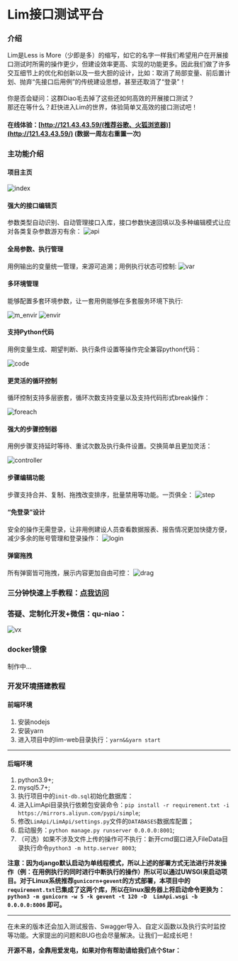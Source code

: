 # Lim接口测试平台

### 介绍
Lim是Less is More（少即是多）的缩写，如它的名字一样我们希望用户在开展接口测试时所需的操作更少，但建设效率更高、实现的功能更多。因此我们做了许多交互细节上的优化和创新以及一些大胆的设计，比如：取消了局部变量、前后置计划、抛弃“先接口后用例”的传统建设思想，甚至还取消了“登录”！<br/><br/>
你是否会疑问：这群Diao毛去掉了这些还如何高效的开展接口测试？
<br/>
那还在等什么？赶快进入Lim的世界，体验简单又高效的接口测试吧！
#### 在线体验：[http://121.43.43.59/(推荐谷歌、火狐浏览器)](http://121.43.43.59/) (数据一周左右重置一次)
### 主功能介绍
#### 项目主页
![index](https://qu-niao.gitee.io/qu-niao-page/img/index.jpg)

#### 强大的接口编辑页
参数类型自动识别、自动管理接口入库，接口参数快速回填以及多种编辑模式让应对各类复杂参数游刃有余：
![api](https://qu-niao.gitee.io/qu-niao-page/img/apiM.jpg)


#### 全局参数、执行管理
用例输出的变量统一管理，来源可追溯；用例执行状态可控制:
![var](https://qu-niao.gitee.io/qu-niao-page/img/global_var.jpg)
#### 多环境管理
能够配置多套环境参数，让一套用例能够在多套服务环境下执行:

![m_envir](https://qu-niao.gitee.io/qu-niao-page/img/more_envir.png)
![envir](https://qu-niao.gitee.io/qu-niao-page/img/envir.jpg)

#### 支持Python代码
用例变量生成、期望判断、执行条件设置等操作完全兼容python代码：

![code](https://qu-niao.gitee.io/qu-niao-page/img/code.jpg)
#### 更灵活的循环控制
循环控制支持多层嵌套，循环次数支持变量以及支持代码形式break操作：

![foreach](https://qu-niao.gitee.io/qu-niao-page/img/foreach.jpg)
#### 强大的步骤控制器
用例步骤支持延时等待、重试次数及执行条件设置。交换简单且更加灵活：

![controller](https://qu-niao.gitee.io/qu-niao-page/img/controller.jpg)
#### 步骤编辑功能
步骤支持合并、复制、拖拽改变排序，批量禁用等功能。一页俱全：
![step](https://qu-niao.gitee.io/qu-niao-page/img/step.jpg)

#### “免登录”设计

安全的操作无需登录，让非用例建设人员查看数据报表、报告情况更加快捷方便，减少多余的账号管理和登录操作：
![login](https://qu-niao.gitee.io/qu-niao-page/img/login.jpg)
#### 弹窗拖拽
所有弹窗皆可拖拽，展示内容更加自由可控：
![drag](https://qu-niao.gitee.io/qu-niao-page/img/drag.jpg)
### 三分钟快速上手教程：[点我访问](https://thzfhzdqvc.feishu.cn/docx/FgCpdAEy2oDjP4xJOkFcIjyJnnf)
### 答疑、定制化开发+微信：qu-niao：
![vx](https://qu-niao.gitee.io/qu-niao-page/img/vx.jpg)
### docker镜像
制作中...
### 开发环境搭建教程
#### 前端环境
1.  安装nodejs
2.  安装yarn
3.  进入项目中的lim-web目录执行：`yarn&&yarn start`

---
#### 后端环境
1.  python3.9+;
2.  mysql5.7+;
3. 执行项目中的`init-db.sql`初始化数据库：
4.  进入LimApi目录执行依赖包安装命令：`pip install -r requirement.txt -i https://mirrors.aliyun.com/pypi/simple`;
5. 修改`LimApi/LimApi/settings.py`文件的`DATABASES`数据库配置；
6. 启动服务：`python manage.py runserver 0.0.0.0:8001`;
7. （可选）如果不涉及文件上传的操作可不执行：新开cmd窗口进入FileData目录执行命令`python3 -m http.server 8003`;

**注意：因为django默认启动为单线程模式，所以上述的部署方式无法进行并发操作（例：在用例执行的同时进行中断执行的操作）所以可以通过UWSGI来启动项目。对于Linux系统推荐`gunicorn`+`gevent`的方式部署，本项目中的`requirement.txt`已集成了这两个库，所以在linux服务器上将启动命令更换为：`python3 -m gunicorn -w 5 -k gevent -t 120 -D  LimApi.wsgi -b 0.0.0.0:8006` 即可。**

---

在未来的版本还会加入测试报告、Swagger导入、自定义函数以及执行实时监控等功能。大家提出的问题和BUG也会尽量解决。让我们一起成长吧！

**开源不易，全靠用爱发电，如果对你有帮助请给我们点个Star：**

